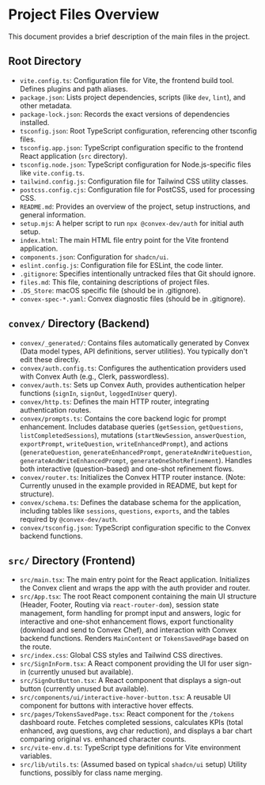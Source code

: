 # Project Files Overview

This document provides a brief description of the main files in the project.

## Root Directory

- `vite.config.ts`: Configuration file for Vite, the frontend build tool. Defines plugins and path aliases.
- `package.json`: Lists project dependencies, scripts (like `dev`, `lint`), and other metadata.
- `package-lock.json`: Records the exact versions of dependencies installed.
- `tsconfig.json`: Root TypeScript configuration, referencing other tsconfig files.
- `tsconfig.app.json`: TypeScript configuration specific to the frontend React application (`src` directory).
- `tsconfig.node.json`: TypeScript configuration for Node.js-specific files like `vite.config.ts`.
- `tailwind.config.js`: Configuration file for Tailwind CSS utility classes.
- `postcss.config.cjs`: Configuration file for PostCSS, used for processing CSS.
- `README.md`: Provides an overview of the project, setup instructions, and general information.
- `setup.mjs`: A helper script to run `npx @convex-dev/auth` for initial auth setup.
- `index.html`: The main HTML file entry point for the Vite frontend application.
- `components.json`: Configuration for `shadcn/ui`.
- `eslint.config.js`: Configuration file for ESLint, the code linter.
- `.gitignore`: Specifies intentionally untracked files that Git should ignore.
- `files.md`: This file, containing descriptions of project files.
- `.DS_Store`: macOS specific file (should be in .gitignore).
- `convex-spec-*.yaml`: Convex diagnostic files (should be in .gitignore).

## `convex/` Directory (Backend)

- `convex/_generated/`: Contains files automatically generated by Convex (Data model types, API definitions, server utilities). You typically don't edit these directly.
- `convex/auth.config.ts`: Configures the authentication providers used with Convex Auth (e.g., Clerk, passwordless).
- `convex/auth.ts`: Sets up Convex Auth, provides authentication helper functions (`signIn`, `signOut`, `loggedInUser` query).
- `convex/http.ts`: Defines the main HTTP router, integrating authentication routes.
- `convex/prompts.ts`: Contains the core backend logic for prompt enhancement. Includes database queries (`getSession`, `getQuestions`, `listCompletedSessions`), mutations (`startNewSession`, `answerQuestion`, `exportPrompt`, `writeQuestion`, `writeEnhancedPrompt`), and actions (`generateQuestion`, `generateEnhancedPrompt`, `generateAndWriteQuestion`, `generateAndWriteEnhancedPrompt`, `generateOneShotRefinement`). Handles both interactive (question-based) and one-shot refinement flows.
- `convex/router.ts`: Initializes the Convex HTTP router instance. (Note: Currently unused in the example provided in README, but kept for structure).
- `convex/schema.ts`: Defines the database schema for the application, including tables like `sessions`, `questions`, `exports`, and the tables required by `@convex-dev/auth`.
- `convex/tsconfig.json`: TypeScript configuration specific to the Convex backend functions.

## `src/` Directory (Frontend)

- `src/main.tsx`: The main entry point for the React application. Initializes the Convex client and wraps the app with the auth provider and router.
- `src/App.tsx`: The root React component containing the main UI structure (Header, Footer, Routing via `react-router-dom`), session state management, form handling for prompt input and answers, logic for interactive and one-shot enhancement flows, export functionality (download and send to Convex Chef), and interaction with Convex backend functions. Renders `MainContent` or `TokensSavedPage` based on the route.
- `src/index.css`: Global CSS styles and Tailwind CSS directives.
- `src/SignInForm.tsx`: A React component providing the UI for user sign-in (currently unused but available).
- `src/SignOutButton.tsx`: A React component that displays a sign-out button (currently unused but available).
- `src/components/ui/interactive-hover-button.tsx`: A reusable UI component for buttons with interactive hover effects.
- `src/pages/TokensSavedPage.tsx`: React component for the `/tokens` dashboard route. Fetches completed sessions, calculates KPIs (total enhanced, avg questions, avg char reduction), and displays a bar chart comparing original vs. enhanced character counts.
- `src/vite-env.d.ts`: TypeScript type definitions for Vite environment variables.
- `src/lib/utils.ts`: (Assumed based on typical `shadcn/ui` setup) Utility functions, possibly for class name merging.
